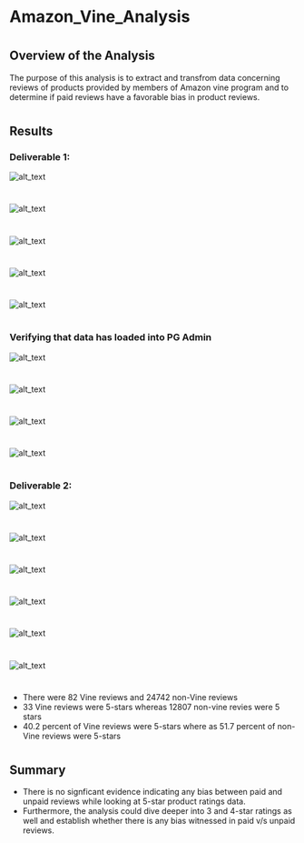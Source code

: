 # Amazon_Vine_Analysis
#
## Overview of the Analysis
The purpose of this analysis is to extract and transfrom data concerning reviews of products provided by members of Amazon vine program and to determine if paid reviews have a favorable bias in product reviews.
#
## Results
### Deliverable 1:
![alt_text](https://github.com/gillranvir/Amazon_Vine_Analysis/blob/main/Resources/Delv1.1.png)
#
![alt_text](https://github.com/gillranvir/Amazon_Vine_Analysis/blob/main/Resources/Delv1.2.png)
#
![alt_text](https://github.com/gillranvir/Amazon_Vine_Analysis/blob/main/Resources/Delv1.3.png)
#
![alt_text](https://github.com/gillranvir/Amazon_Vine_Analysis/blob/main/Resources/Delv1.4.png)
#
![alt_text](https://github.com/gillranvir/Amazon_Vine_Analysis/blob/main/Resources/Delv1.5.png)
#
### Verifying that data has loaded into PG Admin
![alt_text](https://github.com/gillranvir/Amazon_Vine_Analysis/blob/main/Resources/Delv1.6.png)
#
![alt_text](https://github.com/gillranvir/Amazon_Vine_Analysis/blob/main/Resources/Delv1.7.png)
#
![alt_text](https://github.com/gillranvir/Amazon_Vine_Analysis/blob/main/Resources/Delv1.8.png)
#
![alt_text](https://github.com/gillranvir/Amazon_Vine_Analysis/blob/main/Resources/Delv1.9.png)
#
### Deliverable 2:
![alt_text](https://github.com/gillranvir/Amazon_Vine_Analysis/blob/main/Resources/Delv2.1.png)
#
![alt_text](https://github.com/gillranvir/Amazon_Vine_Analysis/blob/main/Resources/Delv2.2.png)
#
![alt_text](https://github.com/gillranvir/Amazon_Vine_Analysis/blob/main/Resources/Delv2.3.png)
#
![alt_text](https://github.com/gillranvir/Amazon_Vine_Analysis/blob/main/Resources/Delv2.4.png)
#
![alt_text](https://github.com/gillranvir/Amazon_Vine_Analysis/blob/main/Resources/Delv2.5.png)
#
![alt_text](https://github.com/gillranvir/Amazon_Vine_Analysis/blob/main/Resources/Delv2.6.png)
#
* There were 82 Vine reviews and 24742 non-Vine reviews
* 33 Vine reviews were 5-stars whereas 12807 non-vine revies were 5 stars
* 40.2 percent of Vine reviews were 5-stars where as 51.7 percent of non-Vine reviews were 5-stars
#
## Summary
* There is no signficant evidence indicating any bias between paid and unpaid reviews while looking at 5-star product ratings data.
* Furthermore, the analysis could dive deeper into 3 and 4-star ratings as well and establish whether there is any bias witnessed in paid v/s unpaid reviews. 
